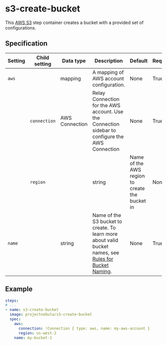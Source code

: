 # s3-create-bucket

This [AWS S3](https://aws.amazon.com/s3/) step container creates a bucket
with a provided set of configurations. 


## Specification

| Setting | Child setting | Data type | Description | Default | Required |
|---------|---------------|-----------|-------------|---------|----------|
| `aws` || mapping | A mapping of AWS account configuration. | None | True |
|| `connection` | AWS Connection | Relay Connection for the AWS account. Use the Connection sidebar to configure the AWS Connection | None | True |
|| `region` || string | Name of the AWS region to create the bucket in | None | True | 
| `name` || string | Name of the S3 bucket to create. To learn more about valid bucket names, see [Rules for Bucket Naming](https://docs.aws.amazon.com/AmazonS3/latest/dev/BucketRestrictions.html#bucketnamingrules). | None | True |



## Example

```yaml
steps:
# ...
- name: s3-create-bucket
  image: projectnebula/s3-create-bucket
  spec:
    aws:
      connection: !Connection { type: aws, name: my-aws-account } 
      region: us-west-2
    name: my-bucket-1
```